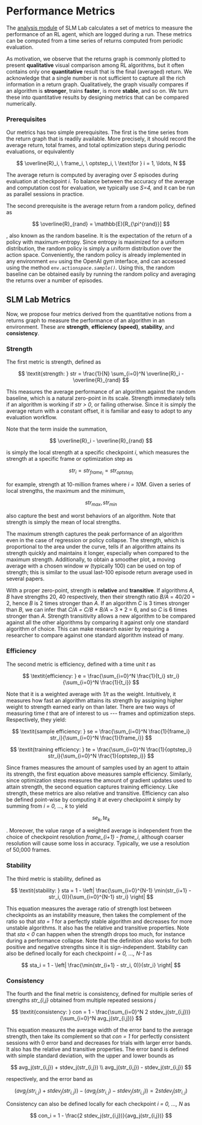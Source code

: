 # Performance Metrics

The [analysis module](https://github.com/kengz/SLM-Lab/blob/master/slm_lab/experiment/analysis.py) of SLM Lab calculates a set of metrics to measure the performance of an RL agent, which are logged during a run. These metrics can be computed from a time series of returns computed from periodic evaluation.

As motivation, we observe that the returns graph is commonly plotted to present **qualitative** visual comparison among RL algorithms, but it often contains only one **quantitative** result that is the final \(averaged\) return. We acknowledge that a single number is not sufficient to capture all the rich information in a return graph. Qualitatively, the graph visually compares if an algorithm is **stronger**, trains **faster**, is more **stable**, and so on. We turn these into quantitative results by designing metrics that can be compared numerically.

### Prerequisites

Our metrics has two simple prerequisites. The first is the time series from the return graph that is readily available. More precisely, it should record the average return, total frames, and total optimization steps during periodic evaluations, or equivalently

$$
\overline{R}_i, \ frame_i, \ optstep_i, \ \text{for } i = 1, \ldots, N
$$

The average return is computed by averaging over _S_ episodes during evaluation at checkpoint _i_. To balance between the accuracy of the average and computation cost for evaluation, we typically use _S=4,_ and it can be run as parallel sessions in practice.

The second prerequisite is the average return from a random policy, defined as

$$
\overline{R}_{rand} = \mathbb{E}[R_{\pi^{rand}}]
$$

, also known as the random baseline. It is the expectation of the return of a policy with maximum-entropy. Since entropy is maximized for a uniform distribution, the random policy is simply a uniform distribution over the action space. Conveniently, the random policy is already implemented in any environment `env` using the OpenAI gym interface, and can accessed using the method `env.action`_`space.sample()`._ Using this, the random baseline can be obtained easily by running the random policy and averaging the returns over a number of episodes.

## SLM Lab Metrics

Now, we propose four metrics derived from the quantitative notions from a returns graph to measure the performance of an algorithm in an environment. These are **strength**, **efficiency \(speed\)**, **stability**, and **consistency**.

### Strength

The first metric is strength, defined as

$$
\textit{strength: } str = \frac{1}{N} \sum_{i=0}^N \overline{R}_i - \overline{R}_{rand}
$$

This measures the average performance of an algorithm against the random baseline, which is a natural zero-point in its scale. Strength immediately tells if an algorithm is working if _str &gt; 0_, or failing otherwise. Since it is simply the average return with a constant offset, it is familiar and easy to adopt to any evaluation workflow.

Note that the term inside the summation,

$$
\overline{R}_i - \overline{R}_{rand}
$$

is simply the local strength at a specific checkpoint _i_, which measures the strength at a specific frame or optimization step as

$$
str_i = str_{frame_i} = str_{optstep_i}
$$

for example, strength at 10-million frames where _i = 10M_. Given a series of local strengths, the maximum and the minimum,

$$
str_{max}, str_{min}
$$

also capture the best and worst behaviors of an algorithm. Note that strength is simply the mean of local strengths.

The maximum strength captures the peak performance of an algorithm even in the case of regression or policy collapse. The strength, which is proportional to the area under the curve, tells if an algorithm attains its strength quickly and maintains it longer, especially when compared to the maximum strength. Additionally, to obtain a smoother plot, a moving average with a chosen window _w_ \(typically 100\) can be used on top of strength; this is similar to the usual last-100 episode return average used in several papers.

With a proper zero-point, strength is **relative** and **transitive**. If algorithms _A, B_ have strengths 20, 40 respectively, then their strength ratio _B/A_ = 40/20 = 2, hence _B_ is 2 times stronger than _A_. If an algorithm _C_ is 3 times stronger than _B_, we can infer that _C/A =_ _C/B \* B/A_ = 3 \* 2 = 6, and so _C_ is 6 times stronger than _A_. Strength transitivity allows a new algorithm to be compared against all the other algorithms by comparing it against only one standard algorithm of choice. This can make research easier by requiring a researcher to compare against one standard algorithm instead of many.

### Efficiency

The second metric is efficiency, defined with a time unit _t_ as

$$
\textit{efficiency: } e = \frac{\sum_{i=0}^N \frac{1}{t_i} str_i}{\sum_{i=0}^N \frac{1}{t_i}}
$$

Note that it is a weighted average with _1/t_ as the weight. Intuitively, it measures how fast an algorithm attains its strength by assigning higher weight to strength earned early on than later. There are two ways of measuring time _t_ that are of interest to us --- frames and optimization steps. Respectively, they yield:

$$
\textit{sample efficiency: } se = \frac{\sum_{i=0}^N \frac{1}{frame_i} str_i}{\sum_{i=0}^N \frac{1}{frame_i}}
$$

$$
\textit{training efficiency: } te = \frac{\sum_{i=0}^N \frac{1}{optstep_i} str_i}{\sum_{i=0}^N \frac{1}{optstep_i}}
$$

Since frames measures the amount of samples used by an agent to attain its strength, the first equation above measures sample efficiency. Similarly, since optimization steps measures the amount of gradient updates used to attain strength, the second equation captures training efficiency. Like strength, these metrics are also relative and transitive. Efficiency can also be defined point-wise by computing it at every checkpoint _k_ simply by summing from _i = 0, ..., k_ to yield

$$
se_k, te_k
$$

. Moreover, the value range of a weighted average is independent from the choice of checkpoint resolution _frame\_{i+1} - frame\_i_, although coarser resolution will cause some loss in accuracy. Typically, we use a resolution of 50,000 frames.

### Stability

The third metric is stability, defined as

$$
\textit{stability: } sta = 1 - \left| \frac{\sum_{i=0}^{N-1} \min(str_{i+1} - str_i, 0)}{\sum_{i=0}^{N-1} str_i} \right|
$$

This equation measures the average ratio of strength lost between checkpoints as an instability measure, then takes the complement of the ratio so that _sta = 1_ for a perfectly stable algorithm and decreases for more unstable algorithms. It also has the relative and transitive properties. Note that _sta &lt; 0_ can happen when the strength drops too much, for instance during a performance collapse. Note that the definition also works for both positive and negative strengths since it is sign-independent. Stability can also be defined locally for each checkpoint _i = 0, ..., N-1_ as

$$
sta_i = 1 - \left| \frac{\min(str_{i+1} - str_i, 0)}{str_i} \right|
$$

### Consistency

The fourth and the final metric is consistency, defined for multiple series of strengths _str\_{i,j}_ obtained from multiple repeated sessions _j_

$$
\textit{consistency: } con = 1 - \frac{\sum_{i=0}^N 2 stdev_j(str_{i,j})}{\sum_{i=0}^N avg_j(str_{i,j})}
$$

This equation measures the average width of the error band to the average strength, then take its complement so that _con = 1_ for perfectly consistent sessions with 0 error band and decreases for trials with larger error bands. It also has the relative and transitive properties. The error band is defined with simple standard deviation, with the upper and lower bounds as

$$
avg_j(str_{i,j}) + stdev_j(str_{i,j}) \\
avg_j(str_{i,j}) - stdev_j(str_{i,j})
$$

respectively, and the error band as

$$
(avg_j(str_{i,j}) + stdev_j(str_{i,j})) - (avg_j(str_{i,j}) - stdev_j(str_{i,j})) = 2 stdev_j(str_{i,j})
$$

Consistency can also be defined locally for each checkpoint _i = 0, ..., N_ as

$$
con_i = 1 - \frac{2 stdev_j(str_{i,j})}{avg_j(str_{i,j})}
$$

